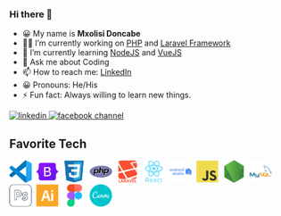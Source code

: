 ### Hi there 👋
* 😀 My name is **Mxolisi Doncabe**
* 👨‍💻 I’m currently working on [PHP](https://www.php.net/) and [Laravel Framework](https://laravel.com/)
* 🌱 I’m currently learning [NodeJS](https://nodejs.org/en/) and [VueJS](https://vuejs.org/)
* 💬 Ask me about Coding
* 📫 How to reach me: [LinkedIn](https://www.linkedin.com/in/mxolisi-doncabe-86b298191/)
* 😀 Pronouns: He/His
* ⚡ Fun fact: Always willing to learn new things.

<p>
  <a href="https://www.linkedin.com/in/mxolisi-doncabe-86b298191/">
    <img alt="linkedin" title="Linkedin" src="https://custom-icon-badges.demolab.com/badge/mxolisi-doncabe-blue.svg?logo=linkedin"/>
  </a>
  <a href="https://www.facebook.com/mxolisi.doncabe/">
    <img alt="facebook channel" title="Facebook" src="https://custom-icon-badges.demolab.com/badge/@mxolisi.doncabe-blue.svg?logo=facebook"/>
  </a>
</p>

## Favorite Tech
<div>
   <img src="https://github.com/devicons/devicon/blob/master/icons/vscode/vscode-original.svg" title="PHP" alt="sf" width="40" height="40"/>&nbsp;
  <img src="https://github.com/devicons/devicon/blob/master/icons/bootstrap/bootstrap-original.svg" title="PHP" alt="sf" width="40" height="40"/>&nbsp;
  <img src="https://github.com/devicons/devicon/blob/master/icons/css3/css3-original.svg" title="PHP" alt="sf" width="40" height="40"/>&nbsp;
  <img src="https://github.com/devicons/devicon/blob/master/icons/php/php-original.svg" title="PHP" alt="sf" width="40" height="40"/>&nbsp;
  <img src="https://github.com/devicons/devicon/blob/master/icons/laravel/laravel-plain-wordmark.svg" title="React" alt="React" width="40" height="40"/>&nbsp;
  <img src="https://github.com/devicons/devicon/blob/master/icons/react/react-original-wordmark.svg" title="React" alt="React" width="40" height="40"/>&nbsp;
  <img src="https://github.com/devicons/devicon/blob/master/icons/androidstudio/androidstudio-plain-wordmark.svg" title="React" alt="React" width="40" height="40"/>&nbsp;
  <img src="https://github.com/devicons/devicon/blob/master/icons/javascript/javascript-original.svg" title="PHP" alt="sf" width="40" height="40"/>&nbsp;
  <img src="https://github.com/devicons/devicon/blob/master/icons/nodejs/nodejs-original.svg" title="JQuery" alt="JQuery" width="40" height="40"/>&nbsp;
  <img src="https://github.com/devicons/devicon/blob/master/icons/mysql/mysql-original-wordmark.svg" title="R" alt="R" width="40" height="40"/>&nbsp;
  <img src="https://github.com/devicons/devicon/blob/master/icons/photoshop/photoshop-line.svg" title="Photoshop" alt="Py" width="40" height="40"/>&nbsp;
  <img src="https://github.com/devicons/devicon/blob/master/icons/illustrator/illustrator-plain.svg" title="Photoshop" alt="Py" width="40" height="40"/>&nbsp;
  <img src="https://github.com/devicons/devicon/blob/master/icons/figma/figma-original.svg" title="Photoshop" alt="Py" width="40" height="40"/>&nbsp;
  <img src="https://github.com/devicons/devicon/blob/master/icons/canva/canva-original.svg" title="Photoshop" alt="Py" width="40" height="40"/>&nbsp;
  <div>
